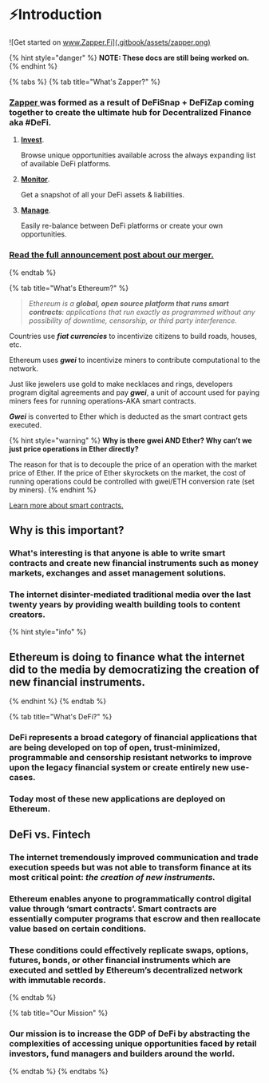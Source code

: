 # ⚡️Introduction

![Get started on www.Zapper.Fi](.gitbook/assets/zapper.png)

{% hint style="danger" %}
**NOTE: These docs are still being worked on.**
{% endhint %}

{% tabs %}
{% tab title="What\'s Zapper?" %}
### [Zapper ](https://www.zapper.fi/dashboard)was formed as a result of DeFiSnap + DeFiZap coming together to create the ultimate hub for Decentralized Finance aka \#DeFi.

1. [**Invest**](invest/pooling/).

   Browse unique opportunities available across the always expanding list of available DeFi platforms.

2. [**Monitor**](https://www.zapper.fi/#/dashboard).

   Get a snapshot of all your DeFi assets & liabilities.

3. [**Manage**](https://www.zapper.fi/#/invest).

   Easily re-balance between DeFi platforms or create your own opportunities.

### [**Read the full announcement post about our merger.**](https://defitutorials.substack.com/p/introducing-zapperfi)
{% endtab %}

{% tab title="What\'s Ethereum?" %}
> _Ethereum is a **global, open source platform that runs smart contracts**: applications that run exactly as programmed without any possibility of downtime, censorship, or third party interference._

Countries use _**fiat currencies**_ to incentivize citizens to build roads, houses, etc.

Ethereum uses _**gwei**_ to incentivize miners to contribute computational to the network.

Just like jewelers use gold to make necklaces and rings, developers program digital agreements and pay _**gwei**_, a unit of account used for paying miners fees for running operations-AKA smart contracts.

_**Gwei**_ is converted to Ether which is deducted as the smart contract gets executed.

{% hint style="warning" %}
**Why is there gwei AND Ether? Why can’t we just price operations in Ether directly?** 

The reason for that is to decouple the price of an operation with the market price of Ether. If the price of Ether skyrockets on the market, the cost of running operations could be controlled with gwei/ETH conversion rate \(set by miners\). 
{% endhint %}

[Learn more about smart contracts.](https://ethereum.org/learn/#smart-contracts)

## Why is this important?

### What's interesting is that anyone is able to write smart contracts and create new financial instruments such as money markets, exchanges and asset management solutions.

### The internet disinter-mediated traditional media over the last twenty years by providing wealth building tools to content creators. 

{% hint style="info" %}
## Ethereum is doing to finance what the internet did to the media by democratizing the creation of new financial instruments.
{% endhint %}
{% endtab %}

{% tab title="What\'s DeFi?" %}
### DeFi represents a broad category of financial applications that are being developed on top of open, trust-minimized, programmable and censorship resistant networks to improve upon the legacy financial system or create entirely new use-cases.

### Today most of these new applications are deployed on Ethereum.

## DeFi vs. Fintech

### The internet tremendously improved communication and trade execution speeds but was not able to transform finance at its most critical point: _the creation of new instruments._

### Ethereum enables anyone to programmatically control digital value through ‘smart contracts’. Smart contracts are essentially computer programs that escrow and then reallocate value based on certain conditions.

### These conditions could effectively replicate swaps, options, futures, bonds, or other financial instruments which are executed and settled by Ethereum’s decentralized network with immutable records.
{% endtab %}

{% tab title="Our Mission" %}
### **Our mission is to increase the GDP of DeFi by abstracting the complexities of accessing unique opportunities faced by retail investors, fund managers and builders around the world.**
{% endtab %}
{% endtabs %}

